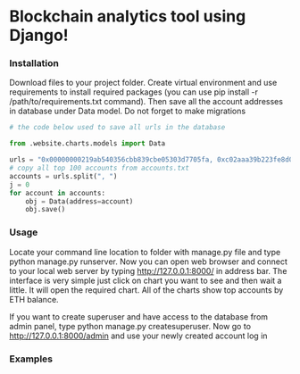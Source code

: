 # Blockchain analytics tool using Django!

### Installation 
Download files to your project folder. Create virtual environment and use requirements to install required packages (you can use pip install -r /path/to/requirements.txt command).  Then save all the account addresses in database under Data model. Do not forget to make migrations
``` python
# the code below used to save all urls in the database

from .website.charts.models import Data

urls = "0x00000000219ab540356cbb839cbe05303d7705fa, 0xc02aaa39b223fe8d0a0e5c4f27ead9083c756cc2, 0xda9dfa130df4de4673b89022ee50ff26f6ea73cf, ..."
# copy all top 100 accounts from accounts.txt
accounts = urls.split(", ")
j = 0
for account in accounts:
    obj = Data(address=account)
    obj.save()


```
###  Usage
Locate your command line location to folder with manage.py file and type python manage.py runserver. Now you can open web browser and connect to your local web server by typing http://127.0.0.1:8000/ in address bar. The interface is very simple just click on chart you want to see and then wait a little. It will open the required chart. All of the charts show top accounts by ETH balance.

If you want to create superuser and have access to the database from admin panel, type python manage.py createsuperuser. Now go to http://127.0.0.1:8000/admin and use your newly created account log in
### Examples





